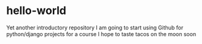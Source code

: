 # hello-world
Yet another introductory repository
I am going to start using Github for python/django projects for a course
I hope to taste tacos on the moon soon
